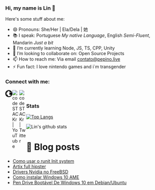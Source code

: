 ### Hi, my name is Lin 👋

Here's some stuff about me:
- 😄 Pronouns: She/Her | Ela/Dela | 她 
- 📚 I speak: Portuguese *My native Language*, English *Semi-Fluent*, Mandarin *Just a bit*
- 🌱 I’m currently learning Node, JS, TS, CPP, Unity
- 👯 I’m looking to collaborate on: Open Source Projects
- 📫 How to reach me: Via email [contato@pepino.live](mailto:contato@pepino.live)
- ⚡ Fun fact: I love nintendo games and i`m transgender
### Connect with me:

[<img align="left" alt="codeSTACKr.com" width="22px" src="https://raw.githubusercontent.com/iconic/open-iconic/master/svg/globe.svg" />][website]
[<img align="left" alt="codeSTACKr | YouTube" width="22px" src="https://cdn.jsdelivr.net/npm/simple-icons@v3/icons/youtube.svg" />][youtube]
[<img align="left" alt="codeSTACKr | Twitter" width="22px" src="https://cdn.jsdelivr.net/npm/simple-icons@v3/icons/twitter.svg" />][twitter]

<br />

### Stats

[![Top Langs](https://github-readme-stats.vercel.app/api/top-langs/?username=fnxln&layout=compact)](https://github.com/anuraghazra/github-readme-stats)

![Lin's github stats](https://github-readme-stats.vercel.app/api?username=fnxln&show_icons=true&theme=synthwave)
# 📕 Blog posts
<!-- BLOG-POST-LIST:START -->
- [Como usar o runit Init system](http://blog.worldoflinux.xyz/2021/01/07/runitch/)
- [Artix full  hipster](http://blog.worldoflinux.xyz/2021/01/06/artixfullhipster/)
- [Drivers Nvidia no FreeBSD](http://blog.worldoflinux.xyz/2021/01/02/Nvidia-Drivers/)
- [Como instalar Windows 10 AME](http://blog.worldoflinux.xyz/2020/12/17/Windows10Ame/)
- [Pen Drive Bootável De Windows 10 em Debian/Ubuntu](http://blog.worldoflinux.xyz/2020/12/02/WoeUSB_Ubuntu&Debian/)
<!-- BLOG-POST-LIST:END -->

[website]: http://info.pepino.live/
[twitter]: https://twitter.com/fnxlnbsd
[youtube]: https://www.youtube.com/channel/UCGNJeRvCSCQIVApXoZf5Ssg?
